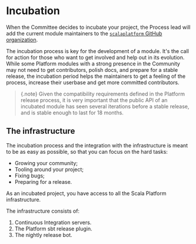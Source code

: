 # Incubation

When the Committee decides to incubate your project, the Process lead
will add the current module maintainers to the [`scalaplatform` GitHub organization](https://github.com/scalaplatform).

The incubation process is key for the development of a module. It's the call for
action for those who want to get involved and help out in its evolution. While
some Platform modules with a strong presence in the Community may not need to get
contributors, polish docs, and prepare for a stable release, the incubation period
helps the maintainers to get a feeling of the process, increase their userbase and get
more committed contributors.

> {.note}
> Given the compatibility requirements defined in the Platform release process, it
> is very important that the public API of an incubated module has seen several iterations
> before a stable release, and is stable enough to last for 18 months.

## The infrastructure

The incubation process and the integration with the infrastructure
is meant to be as easy as possible, so that you can focus on the hard tasks:
* Growing your community;
* Tooling around your project;
* Fixing bugs;
* Preparing for a release.

As an incubated project, you have access to all the Scala Platform infrastructure.

The infrastructure consists of:

1. Continuous Integration servers.
1. The Platform sbt release plugin.
1. The nightly release bot.
